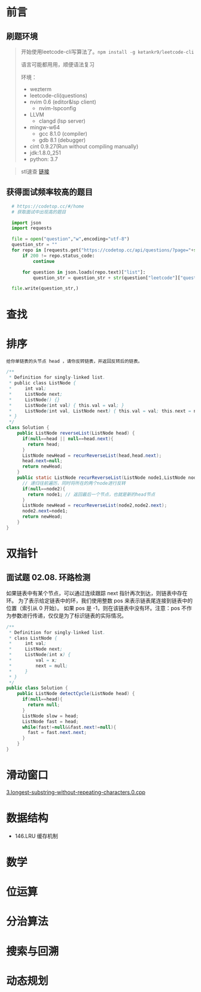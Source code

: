 # 前言

## 刷题环境

> 开始使用leetcode-cli写算法了。`npm install -g ketankr9/leetcode-cli`
>
> 语言可能都用用，顺便语法复习
>
> 环境：
> - wezterm
> - leetcode-cli(questions)
> - nvim 0.6 (editor&lsp client)
>   - nvim-lspconfig
> - LLVM
>   - clangd (lsp server)
> - mingw-w64
>   - gcc 8.1.0 (compiler)
>   - gdb 8.1 (debugger)
> - cint 0.9.27(Run without compiling manually)
> - jdk:1.8.0_251
> - python: 3.7

> stl速查 [链接](../C/STL.md)

## 获得面试频率较高的题目

```python
  # https://codetop.cc/#/home
  # 获取面试中出现高的题目

  import json
  import requests

  file = open("question","w",encoding="utf-8")
  question_str = ""
  for repo in [requests.get("https://codetop.cc/api/questions/?page="+str(i)+"&search=&ordering=-frequency") for i in range(1,45)]:
      if 200 != repo.status_code:
          continue

      for question in json.loads(repo.text)["list"]:
          question_str = question_str + str(question["leetcode"]["question_id"]) + ":" + str(question["leetcode"]["title"])  + "\r\n"

  file.write(question_str,)
```


# 查找

# 排序

```
给你单链表的头节点 head ，请你反转链表，并返回反转后的链表。
```

```java
/**
 * Definition for singly-linked list.
 * public class ListNode {
 *     int val;
 *     ListNode next;
 *     ListNode() {}
 *     ListNode(int val) { this.val = val; }
 *     ListNode(int val, ListNode next) { this.val = val; this.next = next; }
 * }
 */
class Solution {
    public ListNode reverseList(ListNode head) {
      if(null==head || null==head.next){
        return head;
      }
      ListNode newHead = recurReverseList(head,head.next);
      head.next=null;
      return newHead;
    }
    public static ListNode recurReverseList(ListNode node1,ListNode node2){
      // 递归往前遍历，同时将所在的两个node进行反转
      if(null==node2){
        return node1; // 返回最后一个节点，也就是新的head节点
      }
      ListNode newHead = recurReverseList(node2,node2.next);
      node2.next=node1;
      return newHead;
    }
}
```

# 双指针

## 面试题 02.08. 环路检测

如果链表中有某个节点，可以通过连续跟踪 next 指针再次到达，则链表中存在环。
为了表示给定链表中的环，我们使用整数 pos 来表示链表尾连接到链表中的位置（索引从 0 开始）。 
如果 pos 是 -1，则在该链表中没有环。注意：pos 不作为参数进行传递，仅仅是为了标识链表的实际情况。

```java
/**
 * Definition for singly-linked list.
 * class ListNode {
 *     int val;
 *     ListNode next;
 *     ListNode(int x) {
 *         val = x;
 *         next = null;
 *     }
 * }
 */
public class Solution {
    public ListNode detectCycle(ListNode head) {
      if(null==head){
        return null;
      }
      ListNode slow = head;
      ListNode fast = head;
      while(fast!=null&&fast.next!=null){
        fast = fast.next.next;
      }
    }
}

```

# 滑动窗口

[3.longest-substring-without-repeating-characters.0.cpp](./src/leetcode/3.longest-substring-without-repeating-characters.0.cpp)

# 数据结构

- 146.LRU 缓存机制

# 数学

# 位运算

# 分治算法

# 搜索与回溯

# 动态规划
